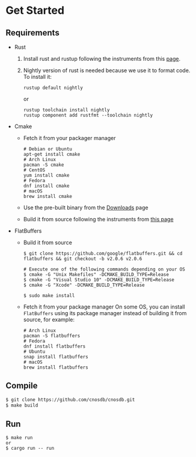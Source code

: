# Get Started

## Requirements

* Rust

    1. Install rust and rustup following the instruments from this [page](https://www.rust-lang.org/tools/install).

    2. Nightly version of rust is needed because we use it to format code. To install
       it:

        ```shell
        rustup default nightly
        ```

       or

        ```
        rustup toolchain install nightly
        rustup component add rustfmt --toolchain nightly
        ```

* Cmake

    * Fetch it from your packager manager

        ```shell
        # Debian or Ubuntu
        apt-get install cmake 
        # Arch Linux
        pacman -S cmake 
        # CentOS
        yum install cmake 
        # Fedora
        dnf install cmake 
        # macOS
        brew install cmake 
        ```
    * Use the pre-built binary from the [Downloads](https://cmake.org/download/) page
    * Build it from source following the instruments from [this page](https://cmake.org/install/)

* FlatBuffers
    * Build it from source

        ```shell
        $ git clone https://github.com/google/flatbuffers.git && cd flatbuffers && git checkout -b v2.0.6 v2.0.6

        # Execute one of the following commands depending on your OS
        $ cmake -G "Unix Makefiles" -DCMAKE_BUILD_TYPE=Release
        $ cmake -G "Visual Studio 10" -DCMAKE_BUILD_TYPE=Release
        $ cmake -G "Xcode" -DCMAKE_BUILD_TYPE=Release
        
        $ sudo make install
        ```

    * Fetch it from your package manager
      On some OS, you can install `FlatBuffers` using its package manager
      instead of building it from source, for example:

         ```shell
         # Arch Linux
         pacman -S flatbuffers 
         # Fedora
         dnf install flatbuffers
         # Ubuntu 
         snap install flatbuffers 
         # macOS
         brew install flatbuffers 
         ```

## Compile

```sh
$ git clone https://github.com/cnosdb/cnosdb.git 
$ make build
```

## Run

```shell
$ make run  
or 
$ cargo run -- run 
```
